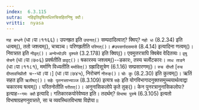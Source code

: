 ```yaml
---
index:  6.3.115
sutra:  नहिवृतिवृषिव्यधिरुचिसहितनिषु क्वौ।
vritti:  nyasa
---
```


`णह बन्धने` (धा।पा।११६६)। उपनह्रत इति `उपानत्()` सम्पदादित्वात्? क्विप्? `नहो धः` (8.2.34) इति धत्वम्(), ततो जश्त्वम्(), चत्र्वञ्च। परिणह्रतीति `परिणत्()`। `#उपसर्गादसमासे` (8.4.14) इत्यादिना णत्वम्()। निवत्र्तत इति `नीवृत्()`। `अन्येभ्योऽपि दृश्यते` (3.2.178) इति क्विप्()। एवमुत्तरत्रापि क्विबेव वेदितव्यः। `वृषु सेचने` (धा।पा।७०६) प्रवर्षतीति `प्रावृट्()`। षकारस्य जश्त्वम्()--डकारः, तस्य चर्त्वेटकारः। `व्यध ताडने` (धा।पा।११८१), मर्माणि विध्यतीति `मर्मावित्()` ग्रह्रादिसूत्रेण (6.1.16) सम्प्रसारणम्()। `रुच दीप्तौ` [`रुच दीप्तावभिप्रीतौ च`--धा।पा।] (धा।पा।७४५), निरोचणं `नीरुक्()`। `चोः कुः` (8.2.30) इति कुत्वम्()। ऋतिं सहत इति `ऋतीषट्()`। `सहेः पृतनत्र्ताभ्याञ्ज` (8.3.109) इत्यत्र `सहेः` इति योगविभागादनुक्तसमुच्चयार्थत्वाद्वा चकारस्य षत्वम्()। परितनोतीति `परीतत्()`। अनुनासिकलोपे कृते तुक्()।
केन पुनरत्रानुनासिकलोपः? इत्याह--`गमः क्वौ` इत्यादि। गतिकारकयोरेवेष्यत इति। तदर्थम्? `विभाषा पुरुषे` (6.3.105) इत्यतो विभाषाग्रहणनुवत्र्तते, सा च व्यवस्थितविभाषा विज्ञेया॥
